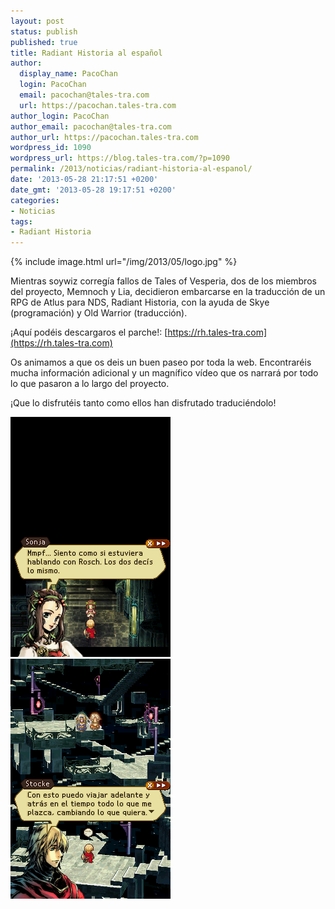```yaml
---
layout: post
status: publish
published: true
title: Radiant Historia al español
author:
  display_name: PacoChan
  login: PacoChan
  email: pacochan@tales-tra.com
  url: https://pacochan.tales-tra.com
author_login: PacoChan
author_email: pacochan@tales-tra.com
author_url: https://pacochan.tales-tra.com
wordpress_id: 1090
wordpress_url: https://blog.tales-tra.com/?p=1090
permalink: /2013/noticias/radiant-historia-al-espanol/
date: '2013-05-28 21:17:51 +0200'
date_gmt: '2013-05-28 19:17:51 +0200'
categories:
- Noticias
tags:
- Radiant Historia
---
```

{% include image.html url="/img/2013/05/logo.jpg" %}

Mientras soywiz corregía fallos de Tales of Vesperia, dos de los miembros del proyecto, Memnoch y Lia,
decidieron embarcarse en la traducción de un RPG de Atlus para NDS, Radiant Historia, con la ayuda de
Skye (programación) y Old Warrior (traducción).

¡Aquí podéis descargaros el parche!: [https://rh.tales-tra.com](https://rh.tales-tra.com)

Os animamos a que os deis un buen paseo por toda la web. Encontraréis mucha información adicional
y un magnífico vídeo que os narrará por todo lo que pasaron a lo largo del proyecto.

¡Que lo disfrutéis tanto como ellos han disfrutado traduciéndolo!

![Radiant Historia](/img/2013/05/RH-14.png)
![Radiant Historia](/img/2013/05/rh25.png)

